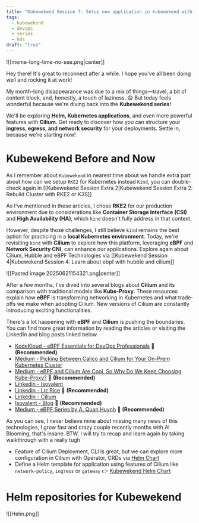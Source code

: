 ```yaml
---
title: "Kubewekend Session 7: Setup new application in kubewekend with Cilium"
tags:
  - kubewekend
  - devops
  - series
  - k8s
draft: "true"
---
```


![[meme-long-time-no-see.png|center]]

Hey there! It's great to reconnect after a while. I hope you've all been doing well and rocking it at work!

My month-long disappearance was due to a mix of things—travel, a bit of content block, and, honestly, a touch of laziness. 😄 But today feels wonderful because we're diving back into the **Kubewekend series**!

We'll be exploring **Helm, Kubernetes applications**, and even more powerful features with **Cilium**. Get ready to discover how you can structure your **ingress, egress, and network security** for your deployments. Settle in, because we're starting now!

# Kubewekend Before and Now

As I remember about `Kubewekend` in nearest time about we handle extra part about how can we setup `RKE2` for Kubernetes instead `Kind`, you can double-check again in [[Kubewekend Session Extra 2|Kubewekend Session Extra 2: Rebuild Cluster with RKE2 or K3S]]

As I've mentioned in these articles, I chose **RKE2** for our production environment due to considerations like **Container Storage Interface (CSI)** and **High Availability (HA)**, which `kind` doesn't fully address in that context.

However, despite those challenges, I still believe `kind` remains the best option for practicing in a **local Kubernetes environment**. Today, we're revisiting `kind` with **Cilium** to explore how this platform, leveraging **eBPF** and **Network Security CNI**, can enhance our applications. Explore again about Cilium, Hubble and eBPF Technologies via [[Kubewekend Session 4|Kubewekend Session 4: Learn about ebpf with hubble and cilium]]

![[Pasted image 20250621154321.png|center]]

After a few months, I've dived into several blogs about **Cilium** and its comparison with traditional models like **Kube-Proxy**. These resources explain how **eBPF** is transforming networking in Kubernetes and what trade-offs we make when adopting Cilium. New versions of Cilium are constantly introducing exciting functionalities.

There's a lot happening with **eBPF** and **Cilium** is pushing the boundaries. You can find more great information by reading the articles or visiting the LinkedIn and blog posts linked below.

- [KodeKloud - eBPF Essentials for DevOps Professionals](https://kodekloud.com/blog/ebpf-essentials-devops/) 🌟 **(Recommended)**
- [Medium - Picking Between Calico and Cilium for Your On-Prem Kubernetes Cluster](https://medium.com/@PlanB./picking-between-calico-and-cilium-for-your-on-prem-kubernetes-cluster-9c3849083a45)
- [Medium - eBPF and Cilium Are Cool, So Why Do We Keep Choosing Kube-Proxy?](https://medium.com/@PlanB./ebpf-and-cilium-are-cool-so-why-do-we-keep-choosing-kube-proxy-4423bdefca7d) 🌟 **(Recommended)**
- [Linkedin - Isovalent](https://www.linkedin.com/company/isovalent/posts/?feedView=all)
- [Linkedin - Liz Rice](https://www.linkedin.com/in/lizrice/recent-activity/all/) 🌟 **(Recommended)**
- [Linkedin - Cilium](https://www.linkedin.com/company/cilium/posts/?feedView=all)
- [Isovalent - Blog](https://isovalent.com/blog/) 🌟 **(Recommended)**
- [Medium - eBPF Series by A. Quan Huynh](https://medium.com/@hmquan08011996/kubernetes-networking-ebpf-in-action-f0df2592dade) 🌟 **(Recommended)**

As you can see, I never believe mine about missing many news of this technologies, I grow fast and crazy couple recently months with AI Blooming, that's insane. BTW, I will try to recap and learn again by taking walkthrough with a really tugh

- Feature of Cilium Deployment, CLI Is great,  but we can explore more configuration in Cilium with Operator, CRDs via [Helm Chart](https://artifacthub.io/packages/helm/cilium/cilium)
- Define a Helm template for application using features of Cilium like `network-policy`, `ingress` or `gateway` 👉 [Kubewekend Helm Chart](https://kubewekend.xeusnguyen.xyz/#helm-chart)

# Helm repositories for Kubewekend

![[Helm.png]]

